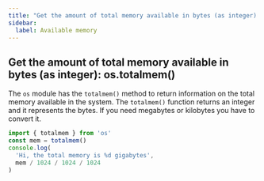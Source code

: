 ```yaml
---
title: "Get the amount of total memory available in bytes (as integer): `os.totalmem()`"
sidebar:
  label: Available memory
---
```


## Get the amount of total memory available in bytes (as integer): os.totalmem()
The `os` module has the `totalmem()` method to return information on the total memory available in the system.
The `totalmem()` function returns an integer and it represents the bytes. If you need megabytes or kilobytes you have to convert it.

```javascript
import { totalmem } from 'os'
const mem = totalmem()
console.log(
  'Hi, the total memory is %d gigabytes',
  mem / 1024 / 1024 / 1024
)
```
